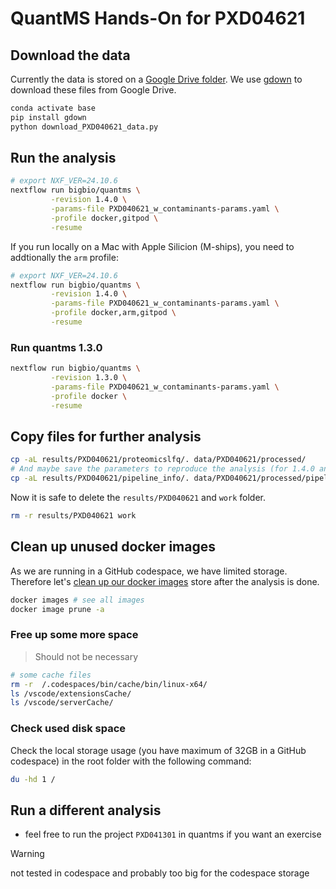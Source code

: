 # QuantMS Hands-On for PXD04621

## Download the data

Currently the data is stored on a
[Google Drive folder](https://drive.google.com/drive/folders/1gxUh9nMx9icFLrI0vn3zAB9dDjZf-1Nh).
We use [gdown](https://github.com/wkentaro/gdown) to download these files from Google Drive.

```bash
conda activate base
pip install gdown
python download_PXD040621_data.py
```

## Run the analysis

```bash
# export NXF_VER=24.10.6
nextflow run bigbio/quantms \
         -revision 1.4.0 \
         -params-file PXD040621_w_contaminants-params.yaml \
         -profile docker,gitpod \
         -resume
```

If you run locally on a Mac with Apple Silicion (M-ships), you need to addtionally the `arm` profile:

```bash
# export NXF_VER=24.10.6
nextflow run bigbio/quantms \
         -revision 1.4.0 \
         -params-file PXD040621_w_contaminants-params.yaml \
         -profile docker,arm,gitpod \
         -resume
```

### Run quantms 1.3.0

```bash
nextflow run bigbio/quantms \
         -revision 1.3.0 \
         -params-file PXD040621_w_contaminants-params.yaml \
         -profile docker \
         -resume
```

## Copy files for further analysis

```bash
cp -aL results/PXD040621/proteomicslfq/. data/PXD040621/processed/
# And maybe save the parameters to reproduce the analysis (for 1.4.0 and above):
cp -aL results/PXD040621/pipeline_info/. data/PXD040621/processed/pipeline_info/
```

Now it is safe to delete the `results/PXD040621` and `work` folder.

```bash
rm -r results/PXD040621 work
```

## Clean up unused docker images

As we are running in a GitHub codespace, we have limited storage. Therefore let's
[clean up our docker images](https://docs.docker.com/engine/manage-resources/pruning/)
store after the analysis is done.

```bash
docker images # see all images
docker image prune -a
```
### Free up some more space

> Should not be necessary

```bash
# some cache files
rm -r  /.codespaces/bin/cache/bin/linux-x64/
ls /vscode/extensionsCache/
ls /vscode/serverCache/
```

### Check used disk space

Check the local storage usage (you have maximum of 32GB in a GitHub codespace)
in the root folder with the following command:

```bash
du -hd 1 /
```


## Run a different analysis

- feel free to run the project `PXD041301` in quantms if you want an exercise

> [!WARNING]
> not tested in codespace and probably too big for the codespace storage
